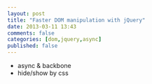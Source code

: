 ```yaml
---
layout: post
title: "Faster DOM manipulation with jQuery"
date: 2013-03-11 13:43
comments: false
categories: [dom,jquery,async]
published: false
---
```


* async & backbone
* hide/show by css
